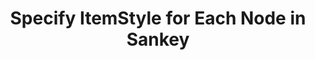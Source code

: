 ---
title: Specify ItemStyle for Each Node in Sankey
category: sankey
titleCN: Specify ItemStyle for Each Node in Sankey
---